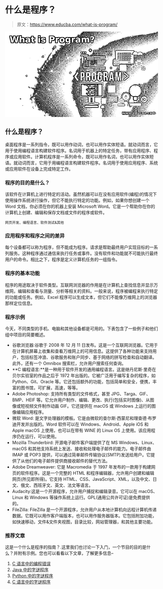 # 什么是程序？

> 原文：<https://www.educba.com/what-is-program/>

![What is Program](img/3194755e136a1c8a90903e5ba6bd209a.png)



## 什么是程序？

桌面程序是一系列指令，既可以用作动词，也可以用作实体短语。就动词而言，它用于使用编程语言构建软件程序。名词用于机器上的特定任务，带有应用程序、程序或应用软件。计算机程序是一系列命令，既可以用作名词，也可以用作实体短语。就动词而言，它用于用编程语言构建软件程序。名词用于使用应用程序、系统或应用软件在设备上完成特定工作。

### 程序的目的是什么？

该软件在计算机上进行特定的活动。虽然机器可以在没有应用软件(编程)的情况下使用操作系统进行操作，但它不能执行特定的功能。例如，如果你想创建一个 Word 文档，你必须在你的机器上安装 Microsoft Word。它是一个帮助你在你的计算机上创建、编辑和保存文档或文件的程序或软件。

<small>网页开发、编程语言、软件测试&其他</small>

### 应用程序和程序之间的差异

每个设备都可以称为程序，但不能成为程序。请求是帮助最终用户实现目标的一系列服务。这种程序通过通信来执行任务或事件。没有软件和功能就不可能执行最终用户的命令。相比之下，程序是定义计算机任务的一组指令。

### 程序的基本功能

程序的用途取决于软件类型。互联网浏览器的作用是在计算机上查找信息并显示万维网，编辑和查看与测量、分析等相关的资料。一般来说，程序被编程来执行特定的功能或任务。例如，Excel 程序可以生成文本，但它们不能像万维网上的浏览器那样定位信息。

### 程序示例

今天，不同类型的手机、电脑和其他设备都是可用的。下表包含了一些例子和他们组中项目的简要概述。

*   谷歌浏览器:谷歌于 2008 年 12 月 11 日发布。这是一个互联网浏览器。它用于在计算机屏幕上收集和查看万维网上的可用信息。这提供了各种功能来支持用户，包括标签冲浪、谷歌服务和账户同步、基于网络的拼写检查和自动翻译。此外，还有一个 Omnibox 搜索栏，允许用户搜索任何查询。
*   **C 编程语言:**是一种用于软件开发的通用编程语言。这是继丹尼斯·里奇在贝尔实验室的作品之后于 1972 年出版的。它被广泛用于编写复杂的程序，如 Python、Git、Oracle 等。它还包括额外的功能，包括简单和安全，便携，丰富的图书馆，可扩展，高速，等等。
*   Adobe Photoshop: 支持所有类型的文件格式，甚至 JPG、Targa、GIF、BMP、HEIF 等。它允许用户制作、编辑、更改、执行(包括实时图像)、从图像或短视频文件制作动画 GIF。它还提供在 macOS 或 Windows 上运行的图像编辑应用程序。
*   微软 Word: 是文字处理器的模板。它是由微软的查尔斯·西蒙尼和理查德·布罗迪开发并出版的。Word 软件可以在 Windows、Android、Apple iOS 和 Apple macOS 上使用，也可以在带有 WINE 的 Linux OS 上使用。该应用程序仍在运行，可以使用。
*   Mozilla Thunderbird: 开源电子邮件客户端提供了在 MS Windows、Linux、macOS 和其他支持系统上发送、接收和处理电子邮件的能力。电子邮件由 IMAP 或 POP3 提供，可以通过简单邮件传输协议(SMTP)发送给用户。它提供了从他们的电子邮件提供商接收邮件的替代方法。
*   Adobe Dreamweaver: 它是 Macromedia 于 1997 年发布的一款用于构建网页的软件程序。这是一个完整的 HTML 和程序编辑器，允许用户创建和编辑网页(所见即所得)。它支持 HTML、CSS、JavaScript、XML，以及中文、日文、俄文、西班牙文、英文、法文等语言。
*   Audacity:这是一个开源程序，允许用户捕捉和编辑录音。它可以在 macOS、Linux 和 Windows 等操作系统上运行。GPL(通用公共许可证)是免费提供的。
*   FileZilla: FileZilla 是一个开源程序，允许用户从本地计算机向远程计算机传递数据。它既可以用作客户端版本，也可以用作服务器版本。它包括附加功能，如快速移动，文件&文件夹视图，目录比较，网站管理器，和其他主要功能。

### 推荐文章

这是一个什么是程序的指南？.这里我们也讨论一下入门，一个节目的目的是什么？并附有示例。您也可以看看以下文章，了解更多信息–

1.  [C 语言中的编程错误](https://www.educba.com/programming-errors-in-c/)
2.  [Java 中的字谜程序](https://www.educba.com/anagram-program-in-java/)
3.  [Python 中的字谜程序](https://www.educba.com/anagram-program-in-python/)
4.  [C 语言中的字谜程序](https://www.educba.com/anagram-program-in-c/)





